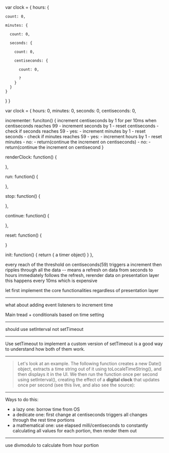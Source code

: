 var clock = {
  hours: {

    count: 0,

    minutes: {

      count: 0,

      seconds: {

        count: 0,

        centiseconds: {

          count: 0,

          ?
        }
      }
    }
  }
}


var clock = {
  hours: 0,
  minutes: 0,
  seconds: 0,
  centiseconds: 0,

  incrementer: funciton() {
    increment centiseconds by 1 for per 10ms
    when centiseconds reaches 99
      - increment seconds by 1
      - reset centiseconds
      - check if seconds reaches 59
        - yes:
          - increment minutes by 1
          - reset seconds
            - check if minutes reaches 59
              - yes:
                - increment hours by 1
                - reset minutes
              - no:
                - return(continue the increment on centiseconds)
        - no:
          - return(continue the increment on centisecond
  }

  renderClock: function() {

  },

  run: function() {

  },

  stop: function() {

  },

  continue: function() {

  },

  reset: function() {

  }


  init: function() {
    return { a timer object}
  }
},


every reach of the threshold on centiseconds(59) triggers a increment
then ripples through all the data -- means a refresh on data from seconds to hours
immediately follows the refresh, rerender data on presentation layer
this happens every 10ms which is expensive


let first implement the core functionalities regardless of presentation layer

---

what about adding event listeners to increment time

Main tread + conditionals based on time setting

---

should use setInterval not setTimeout

---

Use setTimeout to implement a custom version of setTimeout is a good way to understand how both of them work.

---

> Let's look at an example. The following function creates a new Date() object, extracts a time string out of it using toLocaleTimeString(), and then displays it in the UI. We then run the function once per second using setInterval(), creating the effect of a **digital clock** that updates once per second (see this live, and also see the source):

---

Ways to do this:

- a lazy one: borrow time from OS
- a dedicate one: first change at centiseconds triggers all changes through the rest time portions
- a mathematical one: use elapsed milli/centiseconds to constantly calculating all values for each portion, then render them out

---

use divmodulo to calculate from hour portion
